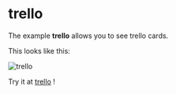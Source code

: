 # trello

The example **trello** allows you to see trello cards.

This looks like this:

 ![trello](/img/examples/trello.png) 

Try it at <a href='/../automation/loadexample/trello' target='_blank'>trello</a> !




